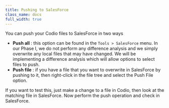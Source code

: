 ```yaml
---
title: Pushing to SalesForce
class_name: docs
full_width: true
---
```


You can push your Codio files to SalesForce in two ways

- **Push all** : this option can be found in the `Tools > SalesForce` menu. In our Phase I, we do not perform any difference analysis and we simply overwrite any local files that may have changed. We will be implementing a difference analysis which will allow options to select files to push.
- **Push file** : if you have a file that you want to overwrite in SalesForce by pushing to it, then right-click in the file tree and select the Push File option.

If you want to test this, just make a change to a file in Codio, then look at the matching file in SalesForce. Now perform the push operation and check in SalesForce.

